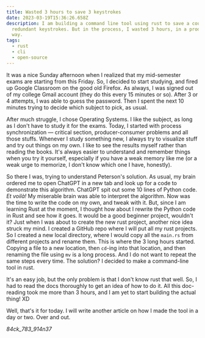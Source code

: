 ```yaml
---
title: Wasted 3 hours to save 3 keystrokes
date: 2023-03-19T15:36:26.658Z
description: I am building a command line tool using rust to save a couple of
  redundant keystrokes. But in the process, I wasted 3 hours, in a productive
  way.
tags:
  - rust
  - cli
  - open-source
---
```

It was a nice Sunday afternoon when I realized that my mid-semester exams are starting from this Friday. So, I decided to start studying, and fired up Google Classroom on the good old Firefox. As always, I was signed out of my college Gmail account (they do this every 15 minutes or so). After 3 or 4 attempts, I was able to guess the password. Then I spent the next 10 minutes trying to decide which subject to pick, as usual.

After much struggle, I chose Operating Systems. I like the subject, as long as I don't have to study it for the exams. Today, I started with process synchronization — critical section, producer-consumer problems and all those stuffs. Whenever I study something new, I always try to visualize stuff and try out things on my own. I like to see the results myself rather than reading the books. It's always easier to understand and remember things when you try it yourself, especially if you have a weak memory like me (or a weak urge to memorize, I don't know which one I have, honestly).

So there I was, trying to understand Peterson's solution. As usual, my brain ordered me to open ChatGPT in a new tab and look up for a code to demonstrate this algorithm. ChatGPT spit out some 10 lines of Python code. *Et voilà!* My miserable brain was able to interpret the algorithm. Now was the time to write the code on my own, and tweak with it. But, since I am learning Rust at the moment, I thought how about I rewrite the Python code in Rust and see how it goes. It would be a good beginner project, wouldn't it? Just when I was about to create the new rust project, another nice idea struck my mind. I created a GitHub repo where I will put all my rust projects. So I created a new local directory, where I would copy all the `main.rs` from different projects and rename them. This is where the 3 long hours started. Copying a file to a new location, then `cd`-ing into that location, and then renaming the file using `mv` is a long process. And I do not want to repeat the same steps every time. The solution? I decided to make a command-line tool in rust.

It's an easy job, but the only problem is that I don't know rust that well. So, I had to read the docs thoroughly to get an idea of how to do it. All this doc-reading took me more than 3 hours, and I am yet to start building the actual thing! XD  

Well, that's it for today. I will write another article on how I made the tool in a day or two. Over and out.

*84ck_783_914n37*